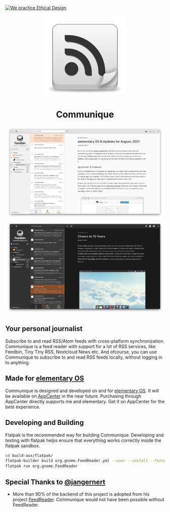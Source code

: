 <a href='https://ind.ie/ethical-design'><img style='margin-left: auto; margin-right: auto;' alt='We practice Ethical Design' src='https://img.shields.io/badge/Ethical_Design-_▲_❤_-blue.svg'></a>

<p align="center">
  <img src="data/application-icons/hicolor/128x128/apps/org.gnome.FeedReader.svg" alt="Icon" />
</p>
<h1 align="center">Communique</h1>

![Screenshot](data/communique-light-screenshot.png)
![Screenshot](data/communique-dark-screenshot.png)

## Your personal journalist
Subscribe to and read RSS/Atom feeds with cross-platform synchronization. Communique is a feed reader with support for a lot of RSS services, like Feedbin, Tiny Tiny RSS, Nextcloud News etc. And ofcourse, you can use Communique to subscribe to and read RSS feeds locally, without logging in to anything.

## Made for [elementary OS](https://elementary.io)

Communique is designed and developed on and for [elementary OS](https://elementary.io). It will be available on [AppCenter](https://appcenter.elementary.io) in the near future. Purchasing through AppCenter directly supports me and elementary. Get it on AppCenter for the best experience.

## Developing and Building

Flatpak is the recommended way for building Communique. Developing and testing with flatpak helps ensure that everything works correctly inside the flatpak sandbox.
```bash
cd build-aux/flatpak/
flatpak-builder build org.gnome.FeedReader.yml --user --install --force-clean
flatpak run org.gnome.FeedReader
```
## Special Thanks to [@jangernert](https://github.com/jangernert)
* More than 90% of the backend of this project is adopted from his project [FeedReader](https://github.com/jangernert/FeedReader). Communique would not have been possible without FeedReader.
